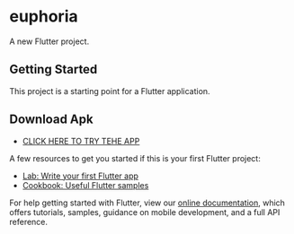 # euphoria

A new Flutter project.

## Getting Started

This project is a starting point for a Flutter application.

## Download Apk

- [CLICK HERE TO TRY TEHE APP](https://drive.google.com/file/d/1LgF2xein6FQiD7n3zvAjqCRlWJ2hkwwQ/view)


A few resources to get you started if this is your first Flutter project:

- [Lab: Write your first Flutter app](https://flutter.dev/docs/get-started/codelab)
- [Cookbook: Useful Flutter samples](https://flutter.dev/docs/cookbook)

For help getting started with Flutter, view our
[online documentation](https://flutter.dev/docs), which offers tutorials,
samples, guidance on mobile development, and a full API reference.
